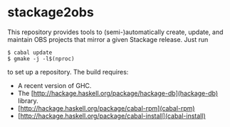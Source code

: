 # stackage2obs

This repository provides tools to (semi-)automatically create, update, and
maintain OBS projects that mirror a given Stackage release. Just run

    $ cabal update
    $ gmake -j -l$(nproc)

to set up a repository. The build requires:

- A recent version of GHC.
- The [http://hackage.haskell.org/package/hackage-db](hackage-db) library.
- [http://hackage.haskell.org/package/cabal-rpm](cabal-rpm)
- [http://hackage.haskell.org/package/cabal-install](cabal-install)
